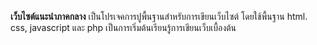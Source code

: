 **เว็บไซต์แนะนำภาคกลาง**
เป็นโปรเจคการปูพื้นฐานสำหรับการเขียนเว็บไซต์ โดยใช้พื้นฐาน html. css, javascript และ php เป็นการเริ่มต้นเรียนรู้การเขียนเว็บเบื้องต้น
